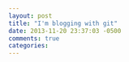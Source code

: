 ```yaml
---
layout: post
title: "I'm blogging with git"
date: 2013-11-20 23:37:03 -0500
comments: true
categories: 
---
```

